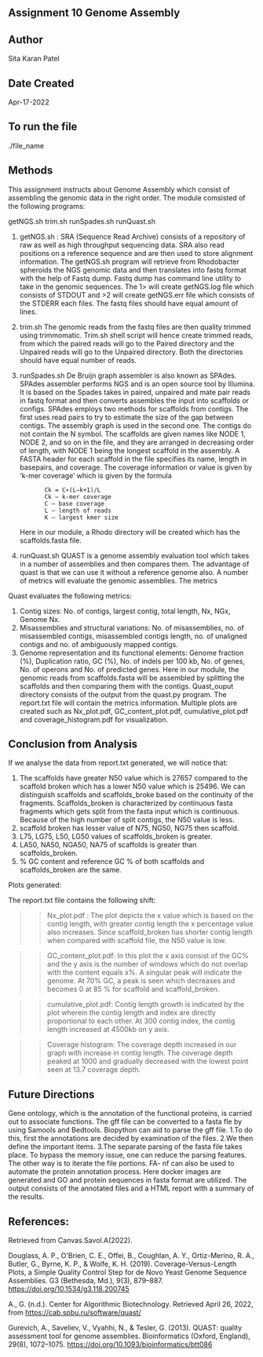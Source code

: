 ## Assignment 10  Genome Assembly

## Author

Sita Karan Patel

## Date Created

Apr-17-2022

## To run the file
./file_name

## Methods

This assignment instructs about Genome Assembly which consist of assembling the genomic data in the right order. The module comsisted of the following programs:

getNGS.sh
trim.sh
runSpades.sh
runQuast.sh

1. getNGS.sh :
SRA (Sequence Read Archive) consists of a repository of raw as well as high throughput sequencing data. SRA also read positions on a reference sequence and are then used to store alignment information.
The getNGS.sh program will retrieve from Rhodobacter spheroids the NGS genomic data and then translates into fastq format with the help of  Fastq dump. Fastq dump has command line utility to take in the  genomic sequences.
The 1> will create getNGS.log file which consists of  STDOUT and >2 will create getNGS.err file which consists of the STDERR each files.
The fastq files should have equal amount of lines.

2. trim.sh
The genomic reads from the fastq files are then quality trimmed using trimmomatic. Trim.sh shell script will hence create trimmed reads, from which the paired reads will go to the Paired directory and the Unpaired reads will go to the Unpaired directory. Both the directories should have equal number of reads.


3. runSpades.sh
De Bruijn graph assembler is also known as SPAdes. SPAdes assembler performs NGS and is an open source tool by Illumina. It is based on the
Spades takes in paired, unpaired and mate pair reads in fastq format and then converts assembles the input into scaffolds or configs. SPAdes employs two methods for  scaffolds from contigs. The first uses read pairs to try to estimate the size of the gap between contigs. The assembly graph is used in the second one. The contigs do not contain the N symbol. The scaffolds are given names like NODE 1, NODE 2, and so on in the file, and they are arranged in decreasing order of length, with NODE 1 being the longest scaffold in the assembly. A FASTA header for each scaffold in the file specifies its name, length in basepairs, and coverage.
The coverage information or value is given by ‘k-mer coverage’ which is given by the formula

              Ck = C∗(L−k+1)/L
              Ck – k-mer coverage
              C – base coverage
              L – length of reads
              K – largest kmer size
              

   Here in our module, a Rhodo directory will be created which has the scaffolds.fasta file.

4. runQuast.sh
QUAST is a genome assembly evaluation tool which takes in a number of assemblies and then compares them. The advantage of quast is that we can use it without a reference genome also. A number of metrics will evaluate the genomic assemblies.
The metrics

Quast evaluates the following metrics:
1. Contig sizes: No. of contigs, largest contig, total length, Nx, NGx, Genome Nx.
2.  Misassemblies and structural variations: No. of misassemblies, no. of misassembled contigs, misassembled contigs length, no. of unaligned contigs and no. of ambiguously mapped contigs.
3. Genome representation and its functional elements: Genome fraction (%), Duplication ratio, GC (%), No. of indels per 100 kb, No. of genes, No. of operons and No. of predicted genes.
Here in our module, the genomic reads from scaffolds.fasta will be assembled by splitting the scaffolds and then comparing them with the contigs. Quast_ouput directory consists of the output from the quast.py program. The report.txt file will contain the metrics information. Multiple plots are created such as Nx_plot.pdf, GC_content_plot.pdf, cumulative_plot.pdf and coverage_histogram.pdf for visualization.

## Conclusion from Analysis

If we analyse the data from report.txt generated, we will notice that:


1. The scaffolds have greater N50 value which is 27657 compared to the scaffold broken which has a lower N50 value which is 25496.
We can distinguish scaffolds and scaffolds_broke based on the continuity of the fragments. Scaffolds_broken is characterized by continuous fasta fragments which gets split from the fasta  input which is continuous. Because of the high number of split contigs, the N50 value is less.
2. scaffold broken has lesser value of N75, NG50, NG75 then scaffold.
3. L75, LG75, L50, LG50 values of scaffolds_broken is greater. 
4. LA50, NA50, NGA50, NA75 of scaffolds is greater than scaffolds_broken.
5.  % GC content and reference GC % of both scaffolds and scaffolds_broken are the same.

Plots generated:

The report.txt file contains the following shift:
>>Nx_plot.pdf : The plot depicts the x value which is based on the contig length, with greater contig length the x percentage value also increases. Since scaffold_broken has shorter contig length when compared with scaffold file, the N50 value is low.

>>GC_content_plot.pdf: In this plot the x axis consist of the GC% and the y axis is the number of windows which do not overlap with the  content equals x%.  A singular peak will indicate the genome. At 70% GC, a peak is seen which decreases and becomes 0 at 85 %  for scaffold and scaffold_broken.

>>cumulative_plot.pdf: Contig length growth is indicated by the plot wherein the contig length and index are directly proportional to each other.  At 300 contig index, the contig length increased at 4500kb on y axis.

>>Coverage histogram: The coverage depth increased in our graph with increase in contig length.  The coverage depth peaked at 1000 and gradually decreased with the lowest point seen at 13.7 coverage depth.  

## Future Directions
Gene ontology, which is the annotation of the functional proteins, is carried out to associate functions. The gff file can be converted to a fasta fle by using Samools and Bedtools. Biopython can aid to parse the gff file. 1.To do this, first the annotations are decided by examination of the files. 2.We then define the important items. 3.The separate parsing of the fasta file takes place. To bypass the memory issue, one can reduce the parsing features. The other way is to iterate the file portions.
FA- nf can also be used to automate the protein annotation process. Here docker images are generated and GO and protein sequences in fasta format are utilized. The output consists of the annotated files and a HTML report with a summary of the results. 


## References:

Retrieved from Canvas.Savol.A(2022).

Douglass, A. P., O'Brien, C. E., Offei, B., Coughlan, A. Y., Ortiz-Merino, R. A., Butler, G., Byrne, K. P., & Wolfe, K. H. (2019). Coverage-Versus-Length Plots, a Simple Quality Control Step for de Novo Yeast Genome Sequence Assemblies. G3 (Bethesda, Md.), 9(3), 879–887. https://doi.org/10.1534/g3.118.200745

A., G. (n.d.). Center for Algorithmic Biotechnology. Retrieved April 26, 2022, from https://cab.spbu.ru/software/quast/ 

Gurevich, A., Saveliev, V., Vyahhi, N., & Tesler, G. (2013). QUAST: quality assessment tool for genome assemblies. Bioinformatics (Oxford, England), 29(8), 1072–1075. https://doi.org/10.1093/bioinformatics/btt086


